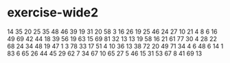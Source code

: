 # exercise-wide2
14
35
20
25
35
48
46
39
19
31
20
58
3
16
26
19
25
46
24
27
10
21
4
8
6
16
49
69
42
44
18
39
56
19
63
15
69
81
32
13
13
19
58
16
21
61
77
30
4
28
22
68
24
34
48
19
47
1
3
78
33
17
51
4
10
36
13
38
72
20
49
71
34
4
6
48
6
14
1
83
6
65
26
44
45
29
62
7
34
67
10
65
27
5
46
15
31
53
67
8
41
69
13
